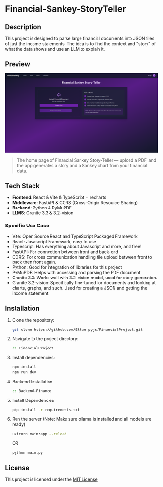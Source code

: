# Financial-Sankey-StoryTeller

## Description
This project is designed to parse large financial documents into JSON files of just the income statements. The idea is to find the context and "story" of what the data shows and use an LLM to explain it.

## Preview
![App Screenshot](./assets/screenshot.png)

> The home page of Financial Sankey Story-Teller — upload a PDF, and the app generates a story and a Sankey chart from your financial data.

## Tech Stack
- **Frontend**: React & Vite & TypeScript + recharts
- **Middleware**: FastAPI & CORS (Cross-Origin Resource Sharing)
- **Backend**: Python & PyMuPDF
- **LLMS**: Granite 3.3  & 3.2-vision


### Specific Use Case
- Vite: Open Source React and TypeScript Packaged Framework
- React: Javascript Framework, easy to use
- Typescript: Has everything about Javascript and more, and free!
- FastAPI: For connection between front and back-end
- CORS: For cross communication handling file upload between front to back then front again.
- Python: Good for integration of libraries for this project
- PyMuPDF: Helps with accessing and parsing the PDF document
- Granite 3.3: Works well with 3.2-vision model, used for story generation.
- Granite 3.2-vision: Specifically fine-tuned for documents and looking at charts, graphs, and such. Used for creating a JSON and getting the income statement.

## Installation
1. Clone the repository:
    ```bash
    git clone https://github.com/Ethan-pyjs/FinancialProject.git
    ```
2. Navigate to the project directory:
    ```bash
    cd FinancialProject
    ```
3. Install dependencies:
    ```bash
    npm install
    npm run dev
    ```

4. Backend Installation
    ```bash
    cd Backend-Finance
    ```
5. Install Dependencies
    ```bash
    pip install -r requirements.txt
    ```
6. Run the server (Note: Make sure ollama is installed and all models are ready)
    ```bash
    uvicorn main:app --reload
    ```
    OR
    ```bash
    python main.py
    ```
## License
This project is licensed under the [MIT License](LICENSE).
